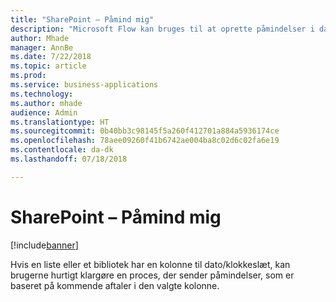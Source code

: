 ```yaml
---
title: "SharePoint – Påmind mig"
description: "Microsoft Flow kan bruges til at oprette påmindelser i dato/klokkeslæt-kolonner i SharePoint"
author: Mhade
manager: AnnBe
ms.date: 7/22/2018
ms.topic: article
ms.prod: 
ms.service: business-applications
ms.technology: 
ms.author: mhade
audience: Admin
ms.translationtype: HT
ms.sourcegitcommit: 0b40bb3c98145f5a260f412701a884a5936174ce
ms.openlocfilehash: 78aee09260f41b6742ae004ba8c02d6c02fa6e19
ms.contentlocale: da-dk
ms.lasthandoff: 07/18/2018

---
```

# <a name="sharepoint-remind-me"></a>SharePoint – Påmind mig


[!include[banner](../../includes/banner.md)]

Hvis en liste eller et bibliotek har en kolonne til dato/klokkeslæt, kan brugerne hurtigt klargøre en proces, der sender påmindelser, som er baseret på kommende aftaler i den valgte kolonne. 

